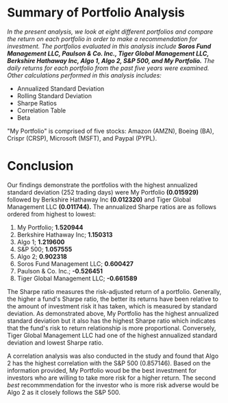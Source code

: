# Summary of Portfolio Analysis

*In the present analysis, we look at eight different portfolios and compare the return on each portfolio in order to make a recommendation for investment. The portfolios evaluated in this analysis include **Soros Fund Management LLC, Paulson & Co. Inc., Tiger Global Management LLC, Berkshire Hathaway Inc, Algo 1, Algo 2, S&P 500, and My Portfolio.** The daily returns for each portfolio from the past five years were examined. Other calculations performed in this analysis includes:*
- Annualized Standard Deviation 
- Rolling Standard Deviation
- Sharpe Ratios
- Correlation Table
- Beta 

"My Portfolio" is comprised of five stocks: Amazon (AMZN), Boeing (BA), Crispr (CRSP), Microsoft (MSFT), and Paypal (PYPL).

# Conclusion
Our findings demonstrate the portfolios with the highest annualized standard deviation (252 trading days) were My Portfolio **(0.015929)** followed by Berkshire Hathaway Inc **(0.012320)** and Tiger Global Management LLC **(0.011744).** The annualized Sharpe ratios are as follows ordered from highest to lowest:
1. My Portfolio; **1.520944**
2. Berkshire Hathaway Inc; **1.150313**
3. Algo 1; **1.219600**
4. S&P 500; **1.057555**
5. Algo 2; **0.902318**
6. Soros Fund Management LLC; **0.600427**
7. Paulson & Co. Inc.; **-0.526451**
8. Tiger Global Management LLC; **-0.661589**

The Sharpe ratio measures the risk-adjusted return of a portfolio. Generally, the higher a fund's Sharpe ratio, the better its returns have been relative to the amount of investment risk it has taken, which is measured by standard deviation. As demonstrated above, My Portfolio has the highest annualized standard deviation but it also has the highest Sharpe ratio which indicates that the fund's risk to return relationship is more proportional. Conversely, Tiger Global Management LLC had one of the highest annualized standard deviation and lowest Sharpe ratio. 

A correlation analysis was also conducted in the study and found that Algo 2 has the highest correlation with the S&P 500 (0.857146). Based on the information provided, My Portfolio woud be the best investment for investors who are willing to take more risk for a higher return. The second *best* recommmendation for the investor who is more risk adverse would be Algo 2 as it closely follows the S&P 500. 
